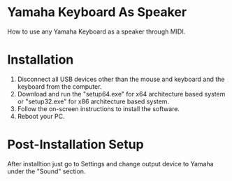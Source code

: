 # Yamaha Keyboard As Speaker
How to use any Yamaha Keyboard as a speaker through MIDI.

# Installation
<ol>
 <li>Disconnect all USB devices other than the mouse and keyboard and the keyboard from the computer.</li>
 <li>Download and run the "setup64.exe" for x64 architecture based system or "setup32.exe" for x86 architecture based system.</li>
 <li>Follow the on-screen instructions to install the software.</li>
 <li>Reboot your PC.</li>
</ol>

# Post-Installation Setup
After installtion just go to Settings and change output device to Yamaha under the "Sound" section.

